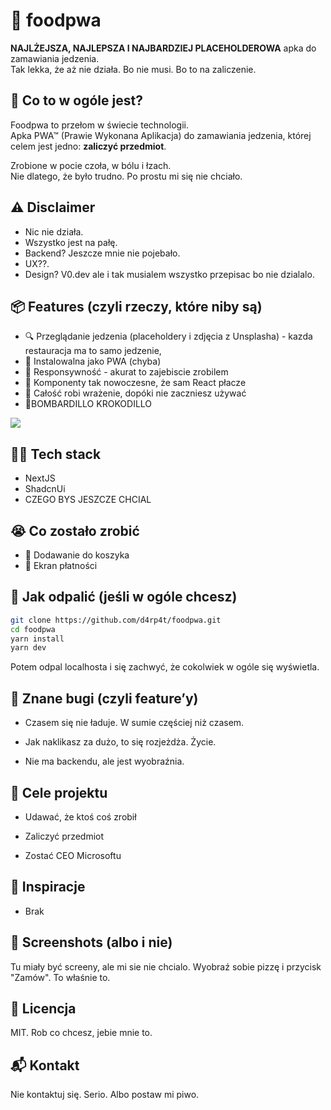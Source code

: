 # 🍔 foodpwa

**NAJLŻEJSZA, NAJLEPSZA I NAJBARDZIEJ PLACEHOLDEROWA** apka do zamawiania jedzenia.  
Tak lekka, że aż nie działa. Bo nie musi. Bo to na zaliczenie.


## 🤡 Co to w ogóle jest?

Foodpwa to przełom w świecie technologii.  
Apka PWA™ (Prawie Wykonana Aplikacja) do zamawiania jedzenia, której celem jest jedno: **zaliczyć przedmiot**.

Zrobione w pocie czoła, w bólu i łzach.  
Nie dlatego, że było trudno. Po prostu mi się nie chciało.

## ⚠️ Disclaimer

- Nic nie działa.
- Wszystko jest na pałę.
- Backend? Jeszcze mnie nie pojebało.
- UX??.
- Design? V0.dev ale i tak musialem wszystko przepisac bo nie dzialalo.

## 📦 Features (czyli rzeczy, które niby są)

- 🔍 Przeglądanie jedzenia (placeholdery i zdjęcia z Unsplasha) - kazda restauracja ma to samo jedzenie,
- 🚀 Instalowalna jako PWA (chyba)
- 📱 Responsywność - akurat to zajebiscie zrobilem
- 🧠 Komponenty tak nowoczesne, że sam React płacze
- 🫠 Całość robi wrażenie, dopóki nie zaczniesz używać
- 🐊BOMBARDILLO KROKODILLO
<img src="https://preview.redd.it/bombardino-crocodilo-vs-tralalero-tralala-tung-tung-tung-v0-eimuqnnlrnse1.jpg?width=640&crop=smart&auto=webp&s=ef411a388ab6dfc4aaf419e5bfba1a67ff74a127">

## 🧑‍💻 Tech stack

- NextJS
- ShadcnUi
- CZEGO BYS JESZCZE CHCIAL 

## 😭 Co zostało zrobić
- 🛒 Dodawanie do koszyka 
- 💸 Ekran płatności
## 🧪 Jak odpalić (jeśli w ogóle chcesz)

```bash
git clone https://github.com/d4rp4t/foodpwa.git
cd foodpwa
yarn install
yarn dev
```
Potem odpal localhosta i się zachwyć, że cokolwiek w ogóle się wyświetla.

## 🥴 Znane bugi (czyli feature’y)
- Czasem się nie ładuje. W sumie częściej niż czasem.

- Jak naklikasz za dużo, to się rozjeżdża. Życie.

- Nie ma backendu, ale jest wyobraźnia.


## 🎯 Cele projektu
 - Udawać, że ktoś coś zrobił

 - Zaliczyć przedmiot

 - Zostać CEO Microsoftu

## 🧠 Inspiracje
 - Brak

## 📸 Screenshots (albo i nie)
Tu miały być screeny, ale mi sie nie chcialo.
Wyobraź sobie pizzę i przycisk "Zamów". To właśnie to.

## 📄 Licencja
MIT. Rob co chcesz, jebie mnie to.

## 📬 Kontakt
Nie kontaktuj się. Serio. Albo postaw mi piwo.

